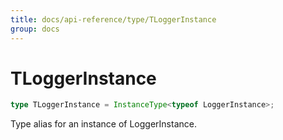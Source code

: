 ```yaml
---
title: docs/api-reference/type/TLoggerInstance
group: docs
---
```


# TLoggerInstance

```ts
type TLoggerInstance = InstanceType<typeof LoggerInstance>;
```

Type alias for an instance of LoggerInstance.
